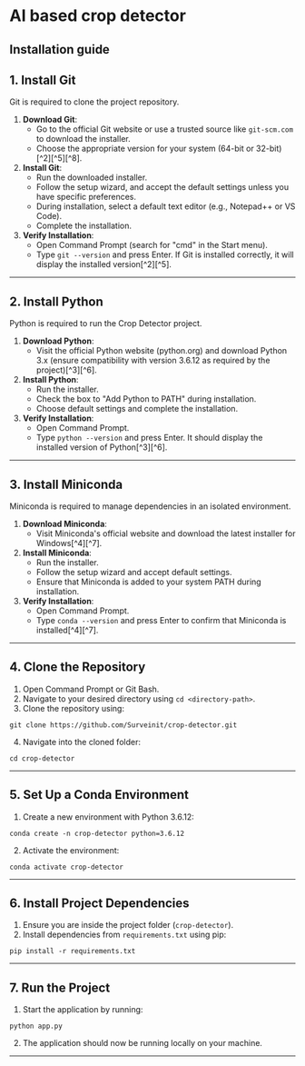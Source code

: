 # AI based crop detector

## Installation guide

## **1. Install Git**

Git is required to clone the project repository.

1. **Download Git**:
    - Go to the official Git website or use a trusted source like `git-scm.com` to download the installer.
    - Choose the appropriate version for your system (64-bit or 32-bit)[^2][^5][^8].
2. **Install Git**:
    - Run the downloaded installer.
    - Follow the setup wizard, and accept the default settings unless you have specific preferences.
    - During installation, select a default text editor (e.g., Notepad++ or VS Code).
    - Complete the installation.
3. **Verify Installation**:
    - Open Command Prompt (search for "cmd" in the Start menu).
    - Type `git --version` and press Enter. If Git is installed correctly, it will display the installed version[^2][^5].

---

## **2. Install Python**

Python is required to run the Crop Detector project.

1. **Download Python**:
    - Visit the official Python website (python.org) and download Python 3.x (ensure compatibility with version 3.6.12 as required by the project)[^3][^6].
2. **Install Python**:
    - Run the installer.
    - Check the box to "Add Python to PATH" during installation.
    - Choose default settings and complete the installation.
3. **Verify Installation**:
    - Open Command Prompt.
    - Type `python --version` and press Enter. It should display the installed version of Python[^3][^6].

---

## **3. Install Miniconda**

Miniconda is required to manage dependencies in an isolated environment.

1. **Download Miniconda**:
    - Visit Miniconda's official website and download the latest installer for Windows[^4][^7].
2. **Install Miniconda**:
    - Run the installer.
    - Follow the setup wizard and accept default settings.
    - Ensure that Miniconda is added to your system PATH during installation.
3. **Verify Installation**:
    - Open Command Prompt.
    - Type `conda --version` and press Enter to confirm that Miniconda is installed[^4][^7].

---

## **4. Clone the Repository**

1. Open Command Prompt or Git Bash.
2. Navigate to your desired directory using `cd <directory-path>`.
3. Clone the repository using:

```
git clone https://github.com/Surveinit/crop-detector.git
```

4. Navigate into the cloned folder:

```
cd crop-detector
```


---

## **5. Set Up a Conda Environment**

1. Create a new environment with Python 3.6.12:

```
conda create -n crop-detector python=3.6.12
```

2. Activate the environment:

```
conda activate crop-detector
```


---

## **6. Install Project Dependencies**

1. Ensure you are inside the project folder (`crop-detector`).
2. Install dependencies from `requirements.txt` using pip:

```
pip install -r requirements.txt
```


---

## **7. Run the Project**

1. Start the application by running:

```
python app.py
```

2. The application should now be running locally on your machine.

---
